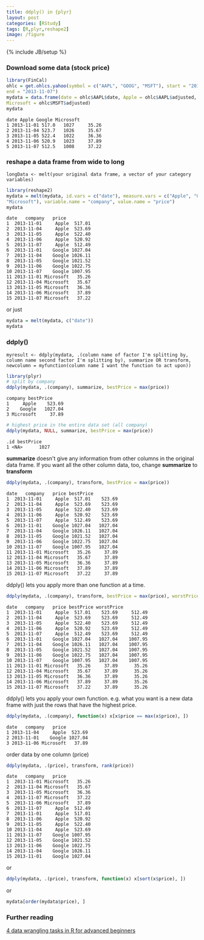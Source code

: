 ```yaml
---
title: ddply() in {plyr}
layout: post
categories: [RStudy]
tags: [R,plyr,reshape2]
image: /figure
---
```


{% include JB/setup %}

### Download some data (stock price)


```r
library(FinCal)
ohlc = get.ohlcs.yahoo(symbol = c("AAPL", "GOOG", "MSFT"), start = "2013-11-01",
end = "2013-11-07")
mydata = data.frame(date = ohlc$AAPL$date, Apple = ohlc$AAPL$adjusted, Google = ohlc$GOOG$adjusted,
Microsoft = ohlc$MSFT$adjusted)
mydata
```

```
date Apple Google Microsoft
1 2013-11-01 517.0   1027     35.26
2 2013-11-04 523.7   1026     35.67
3 2013-11-05 522.4   1022     36.36
4 2013-11-06 520.9   1023     37.89
5 2013-11-07 512.5   1008     37.22
```


### reshape a data frame from wide to long

```
longData <- melt(your original data frame, a vector of your category variables)
```


```r
library(reshape2)
mydata = melt(mydata, id.vars = c("date"), measure.vars = c("Apple", "Google",
"Microsoft"), variable.name = "company", value.name = "price")
mydata
```

```
date   company   price
1  2013-11-01     Apple  517.01
2  2013-11-04     Apple  523.69
3  2013-11-05     Apple  522.40
4  2013-11-06     Apple  520.92
5  2013-11-07     Apple  512.49
6  2013-11-01    Google 1027.04
7  2013-11-04    Google 1026.11
8  2013-11-05    Google 1021.52
9  2013-11-06    Google 1022.75
10 2013-11-07    Google 1007.95
11 2013-11-01 Microsoft   35.26
12 2013-11-04 Microsoft   35.67
13 2013-11-05 Microsoft   36.36
14 2013-11-06 Microsoft   37.89
15 2013-11-07 Microsoft   37.22
```


or just


```r
mydata = melt(mydata, c("date"))
mydata
```


### ddply()

```
myresult <- ddply(mydata, .(column name of factor I'm splitting by, column name second factor I'm splitting by), summarize OR transform, newcolumn = myfunction(column name I want the function to act upon))
```


```r
library(plyr)
# split by company
ddply(mydata, .(company), summarize, bestPrice = max(price))
```

```
company bestPrice
1     Apple    523.69
2    Google   1027.04
3 Microsoft     37.89
```

```r
# highest price in the entire data set (all company)
ddply(mydata, NULL, summarize, bestPrice = max(price))
```

```
.id bestPrice
1 <NA>      1027
```


**summarize** doesn't give any information from other columns in the original data frame.
If you want all the other column data, too, change **summarize** to **transform**


```r
ddply(mydata, .(company), transform, bestPrice = max(price))
```

```
date   company   price bestPrice
1  2013-11-01     Apple  517.01    523.69
2  2013-11-04     Apple  523.69    523.69
3  2013-11-05     Apple  522.40    523.69
4  2013-11-06     Apple  520.92    523.69
5  2013-11-07     Apple  512.49    523.69
6  2013-11-01    Google 1027.04   1027.04
7  2013-11-04    Google 1026.11   1027.04
8  2013-11-05    Google 1021.52   1027.04
9  2013-11-06    Google 1022.75   1027.04
10 2013-11-07    Google 1007.95   1027.04
11 2013-11-01 Microsoft   35.26     37.89
12 2013-11-04 Microsoft   35.67     37.89
13 2013-11-05 Microsoft   36.36     37.89
14 2013-11-06 Microsoft   37.89     37.89
15 2013-11-07 Microsoft   37.22     37.89
```


ddply() lets you apply more than one function at a time.


```r
ddply(mydata, .(company), transform, bestPrice = max(price), worstPrice = min(price))
```

```
date   company   price bestPrice worstPrice
1  2013-11-01     Apple  517.01    523.69     512.49
2  2013-11-04     Apple  523.69    523.69     512.49
3  2013-11-05     Apple  522.40    523.69     512.49
4  2013-11-06     Apple  520.92    523.69     512.49
5  2013-11-07     Apple  512.49    523.69     512.49
6  2013-11-01    Google 1027.04   1027.04    1007.95
7  2013-11-04    Google 1026.11   1027.04    1007.95
8  2013-11-05    Google 1021.52   1027.04    1007.95
9  2013-11-06    Google 1022.75   1027.04    1007.95
10 2013-11-07    Google 1007.95   1027.04    1007.95
11 2013-11-01 Microsoft   35.26     37.89      35.26
12 2013-11-04 Microsoft   35.67     37.89      35.26
13 2013-11-05 Microsoft   36.36     37.89      35.26
14 2013-11-06 Microsoft   37.89     37.89      35.26
15 2013-11-07 Microsoft   37.22     37.89      35.26
```


ddply() lets you apply your own function. e.g. what you want is a new data frame with just the rows that have the highest price.


```r
ddply(mydata, .(company), function(x) x[x$price == max(x$price), ])
```

```
date   company   price
1 2013-11-04     Apple  523.69
2 2013-11-01    Google 1027.04
3 2013-11-06 Microsoft   37.89
```


order data by one column (price)


```r
ddply(mydata, .(price), transform, rank(price))
```

```
date   company   price
1  2013-11-01 Microsoft   35.26
2  2013-11-04 Microsoft   35.67
3  2013-11-05 Microsoft   36.36
4  2013-11-07 Microsoft   37.22
5  2013-11-06 Microsoft   37.89
6  2013-11-07     Apple  512.49
7  2013-11-01     Apple  517.01
8  2013-11-06     Apple  520.92
9  2013-11-05     Apple  522.40
10 2013-11-04     Apple  523.69
11 2013-11-07    Google 1007.95
12 2013-11-05    Google 1021.52
13 2013-11-06    Google 1022.75
14 2013-11-04    Google 1026.11
15 2013-11-01    Google 1027.04
```


or


```r
ddply(mydata, .(price), transform, function(x) x[sort(x$price), ])
```


or


```r
mydata[order(mydata$price), ]
```


### Further reading

[4 data wrangling tasks in R for advanced beginners](http://www.computerworld.com/s/article/9243391/4_data_wrangling_tasks_in_R_for_advanced_beginners?taxonomyId=9&pageNumber=8)
